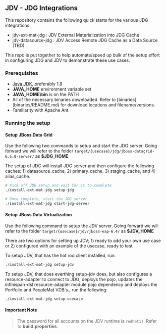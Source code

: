 ## JDV - JDG Integrations

This repository contains the following quick starts for the various JDG integrations:
-  jdv-ext-mat-jdg : JDV External Materialization into JDG Cache
-  jdv-datasource-jdg  : JDV Access Remote JDG Cache as a Data Source (TBD)

This repo is put together to help automate/speed up bulk of the setup effort in configuring JDG and JDV to demonstrate these use cases.

### Prerequisites

* [Java JDK](http://www.oracle.com/technetwork/java/javase/downloads/jdk8-downloads-2133151.html), preferably 1.8 
* **JAVA_HOME** environment variable set
* **JAVA_HOME\bin** is on the PATH
* All of the necessary binaries downloaded. Refer to [binaries] (binaries/README.md) for download locations and filename/versions.
* Familiarity with Apache Ant

### Running the setup

#### Setup JBoss Data Grid

Use the following two commands to setup and start the JDG server. Going forward we will refer to the folder `target/{usecase}/jdg/jboss-datagrid-6.6.0-server/` as **$JDG_HOME**

The setup of JDG will install JDG server and then configure the following caches: 1) datasource_cache, 2) primary_cache, 3) staging_cache, and 4) alias_cache.

```sh
# Kick off JDG setup and wait for it to complete
./install-ext-mat-jdg setup-jdg

# Once complete, start the JDG server
./install-ext-mat-jdg start-jdg-server
```
#### Setup JBoss Data Virtualization

Use the following command to setup the JDV server. Going forward we will refer to the folder `target/{usecase}/jdv/jboss-eap-6.4/` as **$JDV_HOME**

There are two options for setting up JDV; 1) ready to add your own use case or 2) configured with an example of the usecase, ready to test

To setup JDV, that has the hot rod client installed, run:
```sh
./install-ext-mat-jdg setup-jdv 
```

To setup JDV, that does everthing setup-jdv does, but also configures a resource-adapter to connect to JDG, deploys the pojo, updates the infinispan-dsl resource-adapter module pojo dependency and deploys the Portfolio and PeopleMat VDB's., run the following:
```sh
./install-ext-mat-jdg setup-usecase 
```

#### Important Note
> The password for all accounts on the JDV runtime is `redhat1!`. Refer to **build.properties**.

